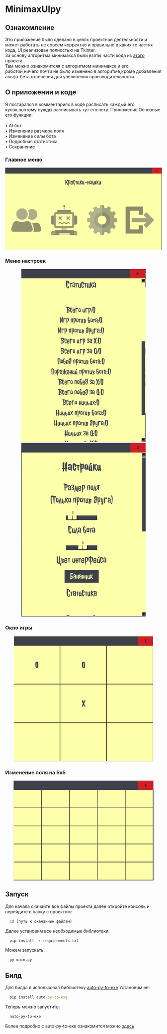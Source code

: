 # MinimaxUIpy
## Ознакомление
Это приложение было сделано в целях проектной деятельности и может работать не совсем корректно и правильно в каких то частях кода,
UI реализован полностью на Tkinter.<br>
За основу алгоритма минимакса были взяты части кода из <a href="https://github.com/hrbang/Minimax-algorithm-PY/tree/master">этого</a> проекта.<br>
Там можно ознакомитсяя с алгоритмом минимакса и его работой,ничего почти не было изменено в алгоритме,кроме добавления альфа-бета отсечения для увеличения производительности.
## О приложении и коде
Я постарался в комментариях в коде расписать каждый его кусок,поэтому нужды расписывать тут его нету.
Приложение.Основные его функции:<br><br>
  • AI бот<br>
  • Изменение размера поля<br>
  • Изменение силы бота<br>
  • Подробная статистика<br>
  • Сохранение<br>
### Главное меню
<p align="center">
	<img src="/main_menu_readme.png"></img>
</p>

### Меню настроек
<p align="center">
	<img src="/settings_menu_readme.png"></img>
  <img src="/settings_menu_readme_2.png"></img>
</p>

### Окно игры
<p align="center">
	<img src="/game_readme.png"></img>
</p>

### Изменение поля на 5х5
<p align="center">
	<img src="/game_5x5_readme.png"></img>
</p>

## Запуск
Для начала скачайте все файлы проекта далее откройте консоль и перейдите в папку с проектом:
```cmd
  cd [путь к скачанным файлам]
```
Далее установим все необходимые библиотеки:
```cmd
  pip install -r requirements.txt
```
Можем запускать:
```cmd
  py main.py
```
## Билд
Для билда я использовал библиотеку <a href="https://pypi.org/project/auto-py-to-exe/">auto-py-to-exe</a>
Установим её:
```cmd
  pip install auto-py-to-exe
```
Теперь можно запустить:
```cmd
  auto-py-to-exe
```
Более подробно с auto-py-to-exe ознакомится можно <a href="https://pypi.org/project/auto-py-to-exe/">здесь</a>
